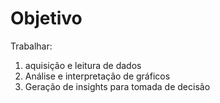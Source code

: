 # Objetivo

Trabalhar:
1. aquisição e leitura de dados
2. Análise e interpretação de gráficos
3. Geração de insights para tomada de decisão
